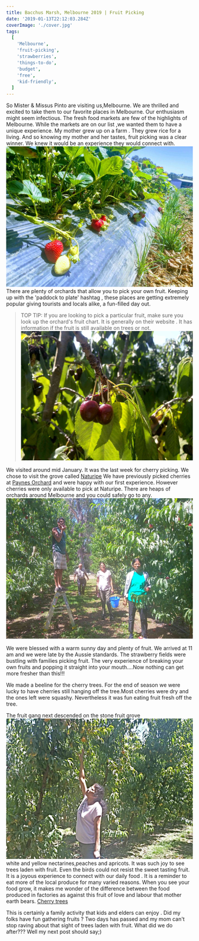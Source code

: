 ```yaml
---
title: Bacchus Marsh, Melbourne 2019 | Fruit Picking
date: '2019-01-13T22:12:03.284Z'
coverImage: './cover.jpg'
tags:
  [
    'Melbourne',
    'fruit-picking',
    'strawberries',
    'things-to-do',
    'budget',
    'free',
    'kid-friendly',
  ]
---
```


So Mister & Missus Pinto are visiting us,Melbourne. We are thrilled and excited to take them to our favorite places in Melbourne. Our enthusiasm might seem infectious. The fresh food markets are few of the highlights of Melbourne. While the markets are on our list ,we wanted them to have a unique experience. My mother grew up on a farm . They grew rice for a living. And so knowing my mother and her tastes, fruit picking was a clear winner. We knew it would be an experience they would connect with.
![Strawberry fields](./strawberry-fields.jpg)
There are plenty of orchards that allow you to pick your own fruit. Keeping up with the 'paddock to plate' hashtag , these places are getting extremely popular giving tourists and locals alike, a fun-filled day out.

> TOP TIP: If you are looking to pick a particular fruit, make sure you look up the orchard's fruit chart. It is generally on their website . It has information if the fruit is still available on trees or not.
> ![Cherry cherry](./cherries.jpg)

We visited around mid January. It was the last week for cherry picking. We chose to visit the grove called [Naturipe](https://www.naturipe.com.au/ 'Naturipe Bacchus Marsh')
We have previously picked cherries at [Paynes Orchard](https://www.paynesorchards.com.au/ 'Paynes Orchard') and were happy with our first experience. However cherries were only available to pick at Naturipe.
There are heaps of orchards around Melbourne and you could safely go to any.
![Fruit picking](./fruit-gang.jpg)

We were blessed with a warm sunny day and plenty of fruit. We arrived at 11 am and we were late by the Aussie standards. The strawberry fields were bustling with families picking fruit. The very experience of breaking your own fruits and popping it straight into your mouth....Now nothing can get more fresher than this!!!

We made a beeline for the cherry trees. For the end of season we were lucky to have cherries still hanging off the tree.Most cherries were dry and the ones left were squashy. Nevertheless it was fun eating fruit fresh off the tree.

The fruit gang next descended on the stone fruit grove ![apricots](./apricot.jpg) white and yellow nectarines,peaches and apricots. It was such joy to see trees laden with fruit. Even the birds could not resist the sweet tasting fruit.
It is a joyous experience to connect with our daily food . It is a reminder to eat more of the local produce for many varied reasons. When you see your food grow, it makes me wonder of the difference between the food produced in factories as against this fruit of love and labour that mother earth bears.
[Cherry trees](./cherry-picking.jpg)

This is certainly a family activity that kids and elders can enjoy .
Did my folks have fun gathering fruits ? Two days has passed and my mom can't stop raving about that sight of trees laden with fruit.
What did we do after??? Well my next post should say;)
